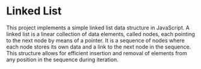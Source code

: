 # Linked List

This project implements a simple linked list data structure in JavaScript. A linked list is a linear collection of data elements, called nodes, each pointing to the next node by means of a pointer. It is a sequence of nodes where each node stores its own data and a link to the next node in the sequence. This structure allows for efficient insertion and removal of elements from any position in the sequence during iteration.
